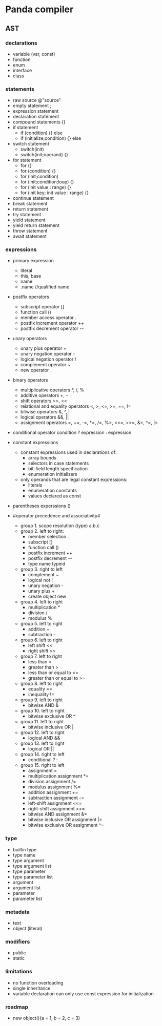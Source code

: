 # Panda compiler

## **AST**

### **declarations**
- variable (var, const)
- function
- enum
- interface
- class

### statements
- raw source @"source"
- empty statement ;
- expression statement
- declaration statement
- compound statements {}
- if statement 
  - if (condition) {} else
  - if (initialize;condition) {} else
- switch statement 
  - switch(init)
  - switch(init;operand) {}
- for statement 
  - for {} 
  - for (condition) {}
  - for (init;condition)
  - for (init;condition;loop) {}
  - for (init value : range) {}
  - for (init key; init value : range) {}
- continue statement
- break statement
- return statement
- try statement
- yield statement
- yield return statement
- throw statement
- await statement

### **expressions**
- primary expression
  - literal
  - this, base
  - name
  - .name //qualified name
  
- postfix operators
  - subscript operator	[]
  - function call	()
  - member access operator	.
  - postfix increment operator	++
  - postfix decrement operator	--

- unary operators
  - unary plus operator +
  - unary negation operator -
  - logical negation operator !
  - complement operator ~
  - new operator

- binary operators
  - multiplicative operators *, /, %
  - additive operators +, -
  - shift operators >>, <<
  - relational and equality operators <, >, <=, >=, ==, !=
  - bitwise operators &, ^, |
  - logical operators &&, ||
  - assignment operators =, +=, -=, *=, /=, %=, <<=, >>=, &=, ^=, |=

- conditional operator condition ? expression : expression 

- constant expressions
  - constant expressions used in declarations of:
    - array bounds
    - selectors in case statements
    - bit-field length specification
    - enumeration initializers
  - only operands that are legal constant expressions:
    - literals
    - enumeration constants
    - values declared as const

- parentheses experssions ()

- #operator precedence and associativity#
  - group 1. scope resolution (type)	a.b.c
  - group 2. left to right:
    - member selection .
    - subscript  []
    - function call	()
    - postfix increment	++	
    - postfix decrement	--	
    - type name	typeid	
  - group 3. right to left
    - complement	~
    - logical not	!
    - unary negation	-	
    - unary plus	+
    - create object	new
  - group 4. left to right
    - multiplication	*	
    - division	/	
    - modulus	%	
  - group 5. left to right
    - addition	+	
    - subtraction	-	
  - group 6. left to right
    - left shift	<<	
    - right shift	>>	
  - group 7. left to right
    - less than	<	
    - greater than	>	
    - less than or equal to	<=	
    - greater than or equal to	>=	
  - group 8. left to right
    - equality	==	
    - inequality	!=	
  - group 9. left to right
    - bitwise AND	&
  - group 10. left to right
    - bitwise exclusive OR	^
  - group 11. left to right
    - bitwise inclusive OR	|
  - group 12. left to right
    - logical AND	&&
  - group 13. left to right
    - logical OR	||
  - group 14. right to left
    - conditional	? :	
  - group 15. right to left
    - assignment	=	
    - multiplication assignment	*=	
    - division assignment	/=	
    - modulus assignment	%=	
    - addition assignment	+=	
    - subtraction assignment	-=	
    - left-shift assignment	<<=	
    - right-shift assignment	>>=	
    - bitwise AND assignment	&=
    - bitwise inclusive OR assignment	|=	
    - bitwise exclusive OR assignment	^=
 
### **type**
 - builtin type
 - type name
 - type argument
 - type argument list
 - type parameter
 - type parameter list
 - argument
 - argument list
 - parameter
 - parameter list

### **metadata**
- text          
- object (literal)
  
### **modifiers**
- public
- static

### limitations
- no function overloading
- single inheritance
- variable declaration can only use const expression for initialization

### roadmap
 - new object(){a = 1, b = 2, c = 3}